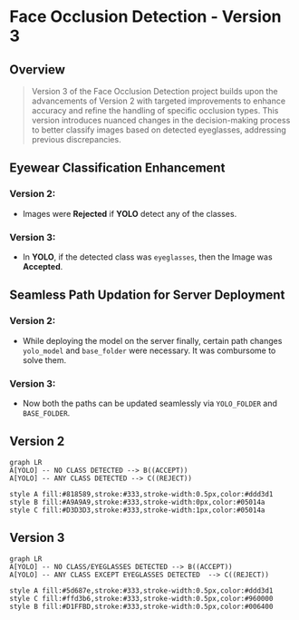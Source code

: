 # Face Occlusion Detection - Version 3

## Overview
> Version 3 of the Face Occlusion Detection project builds upon the advancements of Version 2 with targeted improvements to enhance accuracy and refine the handling of specific occlusion types. This version introduces nuanced changes in the decision-making process to better classify images based on detected eyeglasses, addressing previous discrepancies.

## Eyewear Classification Enhancement

### Version 2:
- Images were **Rejected** if **YOLO** detect any of the classes.

### Version 3:
- In **YOLO**, if the detected class was `eyeglasses`, then the Image was **Accepted**.

## Seamless Path Updation for Server Deployment

### Version 2:
- While deploying the model on the server finally, certain path changes `yolo_model` and `base_folder` were necessary. It was combursome to solve them.

### Version 3:
- Now both the paths can be updated seamlessly via `YOLO_FOLDER` and `BASE_FOLDER`.


## Version 2

```mermaid
graph LR 
A[YOLO] -- NO CLASS DETECTED --> B((ACCEPT))
A[YOLO] -- ANY CLASS DETECTED --> C((REJECT))

style A fill:#818589,stroke:#333,stroke-width:0.5px,color:#ddd3d1
style B fill:#A9A9A9,stroke:#333,stroke-width:0px,color:#05014a
style C fill:#D3D3D3,stroke:#333,stroke-width:1px,color:#05014a
```

## Version 3

```mermaid
graph LR 
A[YOLO] -- NO CLASS/EYEGLASSES DETECTED --> B((ACCEPT))
A[YOLO] -- ANY CLASS EXCEPT EYEGLASSES DETECTED  --> C((REJECT))

style A fill:#5d687e,stroke:#333,stroke-width:0.5px,color:#ddd3d1
style C fill:#ffd3b6,stroke:#333,stroke-width:0.5px,color:#960000
style B fill:#D1FFBD,stroke:#333,stroke-width:0.5px,color:#006400
```